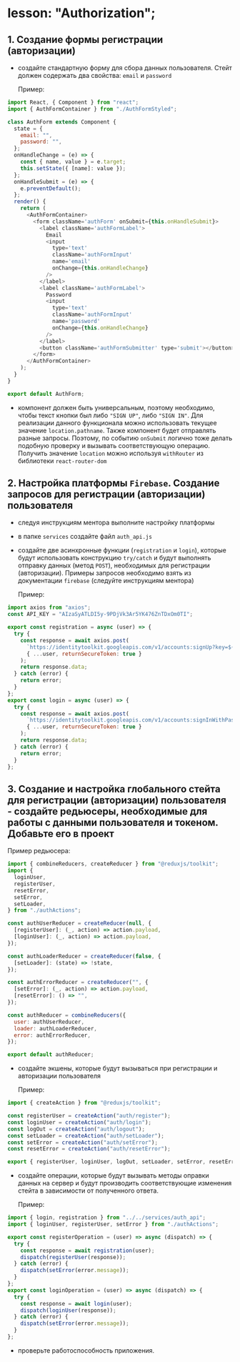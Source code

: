 # lesson: "Authorization";

## 1. Создание формы регистрации (авторизации)

- создайте стандартную форму для сбора данных пользователя. Стейт должен содержать два свойства: `email` и `password`

  Пример:

```javascript
import React, { Component } from "react";
import { AuthFormContainer } from "./AuthFormStyled";

class AuthForm extends Component {
  state = {
    email: "",
    password: "",
  };
  onHandleChange = (e) => {
    const { name, value } = e.target;
    this.setState({ [name]: value });
  };
  onHandleSubmit = (e) => {
    e.preventDefault();
  };
  render() {
    return (
      <AuthFormContainer>
        <form className='authForm' onSubmit={this.onHandleSubmit}>
          <label className='authFormLabel'>
            Email
            <input
              type='text'
              className='authFormInput'
              name='email'
              onChange={this.onHandleChange}
            />
          </label>
          <label className='authFormLabel'>
            Password
            <input
              type='text'
              className='authFormInput'
              name='password'
              onChange={this.onHandleChange}
            />
          </label>
          <button className='authFormSubmitter' type='submit'></button>
        </form>
      </AuthFormContainer>
    );
  }
}

export default AuthForm;
```

- компонент должен быть универсальным, поэтому необходимо,
  чтобы текст кнопки был либо `"SIGN UP"`, либо `"SIGN IN"`.
  Для реализации данного функционала можно использовать
  текущее значение `location.pathname`. Также компонент
  будет отправлять разные запросы. Поэтому, по событию
  `onSubmit` логично тоже делать подобную проверку и
  вызывать соответствующую операцию. Получить значение
  `location` можно используя `withRouter` из библиотеки `react-router-dom`

## 2. Настройка платформы `Firebase`. Создание запросов для регистрации (авторизации) пользователя

- следуя инструкциям ментора выполните настройку платформы
- в папке `services` создайте файл `auth_api.js`
- создайте две асинхронные функции (`registration` и `login`), которые будут использовать конструкцию `try/catch` и будут выполнять отправку данных (метод `POST`), необходимых для регистрации (авторизации). Примеры запросов необходимо взять из документации `firebase` (следуйте инструкциям ментора)

  Пример:

```javascript
import axios from "axios";
const API_KEY = "AIzaSyATLDI5y-9PDjVk3Ar5YK476ZnTDxOm0TI";

export const registration = async (user) => {
  try {
    const response = await axios.post(
      `https://identitytoolkit.googleapis.com/v1/accounts:signUp?key=${API_KEY}`,
      { ...user, returnSecureToken: true }
    );
    return response.data;
  } catch (error) {
    return error;
  }
};
export const login = async (user) => {
  try {
    const response = await axios.post(
      `https://identitytoolkit.googleapis.com/v1/accounts:signInWithPassword?key=${API_KEY}`,
      { ...user, returnSecureToken: true }
    );
    return response.data;
  } catch (error) {
    return error;
  }
};
```

## 3. Создание и настройка глобального стейта для регистрации (авторизации) пользователя - создайте редьюсеры, необходимые для работы с данными пользователя и токеном. Добавьте его в проект

Пример редьюсера:

```javascript
import { combineReducers, createReducer } from "@reduxjs/toolkit";
import {
  loginUser,
  registerUser,
  resetError,
  setError,
  setLoader,
} from "./authActions";

const authUserReducer = createReducer(null, {
  [registerUser]: (_, action) => action.payload,
  [loginUser]: (_, action) => action.payload,
});

const authLoaderReducer = createReducer(false, {
  [setLoader]: (state) => !state,
});

const authErrorReducer = createReducer("", {
  [setError]: (_, action) => action.payload,
  [resetError]: () => "",
});

const authReducer = combineReducers({
  user: authUserReducer,
  loader: authLoaderReducer,
  error: authErrorReducer,
});

export default authReducer;
```

- создайте экшены, которые будут вызываться при регистрации и авторизации пользователя

  Пример:

```javascript
import { createAction } from "@reduxjs/toolkit";

const registerUser = createAction("auth/register");
const loginUser = createAction("auth/login");
const logOut = createAction("auth/logout");
const setLoader = createAction("auth/setLoader");
const setError = createAction("auth/setError");
const resetError = createAction("auth/resetError");

export { registerUser, loginUser, logOut, setLoader, setError, resetError };
```

- создайте операции, которые будут вызывать методы оправки данных на сервер и будут производить соответствующие изменения стейта в зависимости от полученного ответа.

  Пример:

```javascript
import { login, registration } from "../../services/auth_api";
import { loginUser, registerUser, setError } from "./authActions";

export const registerOperation = (user) => async (dispatch) => {
  try {
    const response = await registration(user);
    dispatch(registerUser(response));
  } catch (error) {
    dispatch(setError(error.message));
  }
};
export const loginOperation = (user) => async (dispatch) => {
  try {
    const response = await login(user);
    dispatch(loginUser(response));
  } catch (error) {
    dispatch(setError(error.message));
  }
};
```

- проверьте работоспособность приложения.
